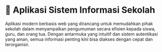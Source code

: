 # 📢 Aplikasi Sistem Informasi Sekolah

Aplikasi modern berbasis web yang dirancang untuk memudahkan pihak sekolah dalam menyampaikan pengumuman secara efisien kepada siswa, guru, dan orang tua. Dengan antarmuka yang intuitif dan sistem autentikasi yang aman, semua informasi penting kini bisa diakses dengan cepat dan terorganisir.
